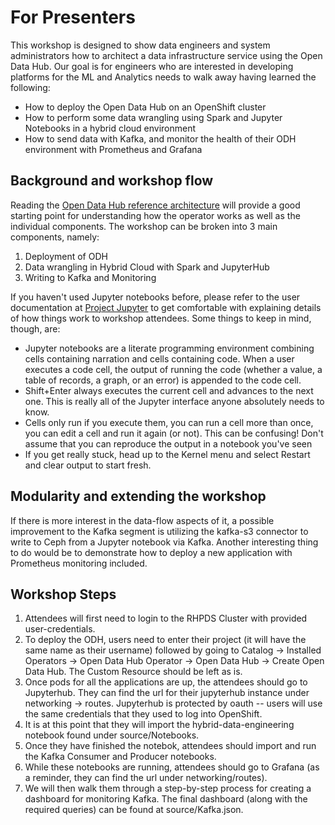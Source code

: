 # For Presenters

This workshop is designed to show data engineers and system administrators how to architect a data infrastructure service using the Open Data Hub. Our goal is for engineers who are interested in developing platforms for the ML and Analytics needs to walk away having learned the following:

* How to deploy the Open Data Hub on an OpenShift cluster
* How to perform some data wrangling using Spark and Jupyter Notebooks in a hybrid cloud environment
* How to send data with Kafka, and monitor the health of their ODH environment with Prometheus and Grafana

## Background and workshop flow

Reading the [Open Data Hub reference architecture](https://opendatahub.io/arch.html) will provide a good starting point for understanding how the operator works as well as the individual components. The workshop can be broken into 3 main components, namely:

1. Deployment of ODH
2. Data wrangling in Hybrid Cloud with Spark and JupyterHub
3. Writing to Kafka and Monitoring

If you haven't used Jupyter notebooks before, please refer to the user documentation at [Project Jupyter](https://jupyter-notebook.readthedocs.io/en/stable/notebook.html#notebook-user-interface) to get comfortable with explaining details of how things work to workshop attendees. Some things to keep in mind, though, are:

* Jupyter notebooks are a literate programming environment combining cells containing narration and cells containing code. When a user executes a code cell, the output of running the code (whether a value, a table of records, a graph, or an error) is appended to the code cell.
* Shift+Enter always executes the current cell and advances to the next one. This is really all of the Jupyter interface anyone absolutely needs to know.
* Cells only run if you execute them, you can run a cell more than once, you can edit a cell and run it again (or not). This can be confusing! Don't assume that you can reproduce the output in a notebook you've seen
* If you get really stuck, head up to the Kernel menu and select Restart and clear output to start fresh.

## Modularity and extending the workshop

If there is more interest in the data-flow aspects of it, a possible improvement to the Kafka segment is utilizing the kafka-s3 connector to write to Ceph from a Jupyter notebook via Kafka.
Another interesting thing to do would be to demonstrate how to deploy a new application with Prometheus monitoring included.

## Workshop Steps

1. Attendees will first need to login to the RHPDS Cluster with provided user-credentials.
2. To deploy the ODH, users need to enter their project (it will have the same name as their username) followed by going to Catalog -> Installed Operators -> Open Data Hub Operator -> Open Data Hub -> Create Open Data Hub. The Custom Resource  should be left as is.
3. Once pods for all the applications are up, the attendees should go to Jupyterhub. They can find the url for their jupyterhub instance under networking -> routes. Jupyterhub is protected by oauth -- users will use the same credentials that they used to log into OpenShift.
4. It is at this point that they will import the hybrid-data-engineering notebook found under source/Notebooks.
5. Once they have finished the notebok, attendees should import and run the Kafka Consumer and Producer notebooks.
6. While these notebooks are running, attendees should go to Grafana (as a reminder, they can find the url under networking/routes).
7. We will then walk them through a step-by-step process for creating a dashboard for monitoring Kafka. The final dashboard (along with the required queries) can be found at source/Kafka.json.
